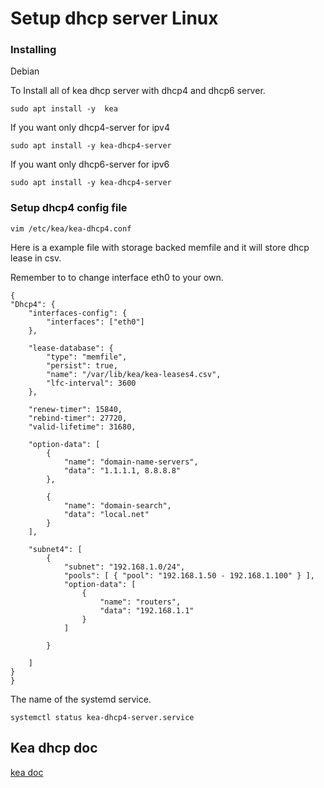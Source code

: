 # Setup dhcp server Linux



### Installing 

Debian


To Install all of kea dhcp server with dhcp4 and dhcp6 server.
```
sudo apt install -y  kea
```

If you want only dhcp4-server for ipv4
```
sudo apt install -y kea-dhcp4-server
```

If you want only dhcp6-server for ipv6
```
sudo apt install -y kea-dhcp4-server
```

### Setup dhcp4 config file
```
vim /etc/kea/kea-dhcp4.conf
```

Here is a example file with storage backed memfile and it will store dhcp lease in csv.

Remember to to change interface eth0 to your own.

```
{
"Dhcp4": {
    "interfaces-config": {
        "interfaces": ["eth0"]
    },

    "lease-database": {
        "type": "memfile",
        "persist": true,
        "name": "/var/lib/kea/kea-leases4.csv",
        "lfc-interval": 3600
    },

    "renew-timer": 15840,
    "rebind-timer": 27720,
    "valid-lifetime": 31680,

    "option-data": [
        {
            "name": "domain-name-servers",
            "data": "1.1.1.1, 8.8.8.8"
        },

        {
            "name": "domain-search",
            "data": "local.net"
        }
    ],

    "subnet4": [
        {
            "subnet": "192.168.1.0/24",
            "pools": [ { "pool": "192.168.1.50 - 192.168.1.100" } ],
            "option-data": [
                {
                    "name": "routers",
                    "data": "192.168.1.1"
                }
            ]

        }

    ]
}
}
```

The name of the systemd service.
```
systemctl status kea-dhcp4-server.service
```


## Kea dhcp doc 

[kea doc](https://kea.readthedocs.io/en/latest/arm/intro.html)



